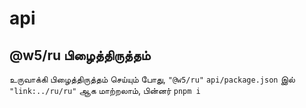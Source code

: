 # api

## @w5/ru பிழைத்திருத்தம்

உருவாக்கி பிழைத்திருத்தம் செய்யும் போது, `"@w5/ru"` `api/package.json` இல் `"link:../ru/ru"` ஆக மாற்றலாம், பின்னர் `pnpm i`
